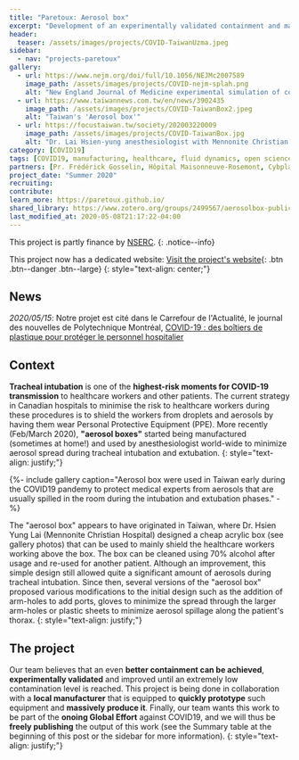 ```yaml
---
title: "Paretoux: Aerosol box"
excerpt: "Development of an experimentally validated containment and massively manufacturable aerosol box: Paretoux"
header:
  teaser: /assets/images/projects/COVID-TaiwanUzma.jpeg
sidebar:
  - nav: "projects-paretoux"
gallery:
  - url: https://www.nejm.org/doi/full/10.1056/NEJMc2007589
    image_path: /assets/images/projects/COVID-nejm-splah.png
    alt: "New England Journal of Medicine experimental simulation of coughing"
  - url: https://www.taiwannews.com.tw/en/news/3902435
    image_path: /assets/images/projects/COVID-TaiwanBox2.jpeg
    alt: "Taiwan's 'Aerosol box'"
  - url: https://focustaiwan.tw/society/202003220009
    image_path: /assets/images/projects/COVID-TaiwanBox.jpg
    alt: "Dr. Lai Hsien-yung anesthesiologist with Mennonite Christian Hospital in Hualien, Taiwan"
category: [COVID19]
tags: [COVID19, manufacturing, healthcare, fluid dynamics, open science]
partners: [Pr. Frédérick Gosselin, Hôpital Maisonneuve-Rosemont, Cybplastiques.ca]
project_date: "Summer 2020"
recruiting:
contribute: 
learn_more: https://paretoux.github.io/
shared_library: https://www.zotero.org/groups/2499567/aerosolbox-public/library
last_modified_at: 2020-05-08T21:17:22-04:00
---
```


This project is partly finance by [NSERC](https://www.nserc-crsng.gc.ca/).
{: .notice--info}

This project now has a dedicated website:
[Visit the project's website](https://paretoux.github.io/){: .btn .btn--danger .btn--large}
{: style="text-align: center;"}

## News

*2020/05/15*: Notre projet est cité dans le Carrefour de l'Actualité, le journal des nouvelles de Polytechnique Montréal, [COVID-19 : des boîtiers de plastique pour protéger le personnel hospitalier](https://www.polymtl.ca/carrefour-actualite/nouvelles/covid-19-des-boitiers-de-plastique-pour-proteger-le-personnel-hospitalier)

## Context

**Tracheal intubation** is one of the **highest-risk moments for COVID-19 transmission** to healthcare workers and other patients. The current strategy in Canadian hospitals to minimise the risk to healthcare workers during these procedures is to shield the workers from droplets and aerosols by having them wear Personal Protective Equipment (PPE). More recently (Feb/March 2020), **"aerosol boxes"** started being manufactured (sometimes at home!) and used by anesthesiologist world-wide to minimize aerosol spread during tracheal intubation and extubation.
{: style="text-align: justify;"}

{%- include gallery caption="Aerosol box were used in Taiwan early during the COVID19 pandemy to protect medical experts from aerosols that are usually spilled in the room during the intubation and extubation phases." -%}

The "aerosol box" appears to have originated in Taiwan, where Dr. Hsien Yung Lai (Mennonite Christian Hospital) designed a cheap acrylic box (see gallery photos) that can be used to mainly shield the healthcare workers working above the box. The box can be cleaned using 70% alcohol after usage and re-used for another patient. Although an improvement, this simple design still allowed quite a significant amount of aerosols during tracheal intubation. Since then, several versions of the "aerosol box" proposed various modifications to the initial design such as the addition of arm-holes to add ports, gloves to minimize the spread through the larger arm-holes or plastic sheets to minimize aerosol spillage along the patient's thorax.
{: style="text-align: justify;"}

## The project

Our team believes that an even **better containment can be achieved**, **experimentally validated** and improved until an extremely low contamination level is reached. This project is being done in collaboration with a **local manufacturer** that is equipped to **quickly prototype** such equipment and **massively produce it**. Finally, our team wants this work to be part of the **onoing Global Effort** against COVID19, and we will thus be **freely publishing** the output of this work (see the Summary table at the beginning of this post or the sidebar for more information).
{: style="text-align: justify;"}